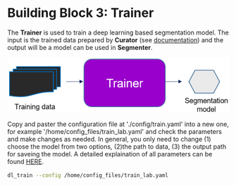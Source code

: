 # Building Block 3: **Trainer**

The **Trainer** is used to train a deep learning based segmentation model. The input is the trained data prepared by **Curator** (see [documentation](./bb2.md)) and the output will be a model can be used in **Segmenter**.

![segmenter pic](./bb3_pic.png)

Copy and paster the configuration file at './config/train.yaml' into a new one, for example '/home/config_files/train_lab.yaml' and check the parameters and make changes as needed. In general, you only need to change (1) choose the model from two options, (2)the path to data, (3) the output path for saveing the model. A detailed explaination of all parameters can be found [HERE](./doc_train_yaml.md). 

```bash
dl_train --config /home/config_files/train_lab.yaml
```